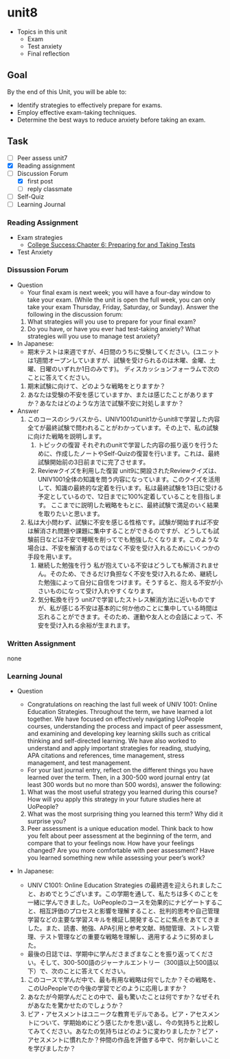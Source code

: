 # unit8

- Topics in this unit
  - Exam
  - Test anxiety
  - Final reflection

## Goal

By the end of this Unit, you will be able to:

- Identify strategies to effectively prepare for exams.
- Employ effective exam-taking techniques.
- Determine the best ways to reduce anxiety before taking an exam.

## Task

- [ ] Peer assess unit7
- [x] Reading assignment
- [ ] Discussion Forum
  - [x] first post
  - [ ] reply classmate
- [ ] Self-Quiz
- [ ] Learning Journal

### Reading Assignment

- Exam strategies
  - [College Success:Chapter 6: Preparing for and Taking Tests](https://open.lib.umn.edu/collegesuccess/part/chapter-6-preparing-for-and-taking-tests/)
- Test Anxiety

### Dissussion Forum

- Question
  - Your final exam is next week; you will have a four-day window to take your exam. (While the unit is open the full week, you can only take your exam Thursday, Friday, Saturday, or Sunday).  Answer the following in the discussion forum:
  1. What strategies will you use to prepare for your final exam?
  2. Do you have, or have you ever had test-taking anxiety? What strategies will you use to manage test anxiety?
- In Japanese:
  - 期末テストは来週ですが、4日間のうちに受験してください。(ユニットは1週間オープンしていますが、試験を受けられるのは木曜、金曜、土曜、日曜のいずれか1日のみです)。 ディスカッションフォーラムで次のことに答えてください。
  1. 期末試験に向けて、どのような戦略をとりますか？
  2. あなたは受験の不安を感じていますか、または感じたことがありますか？あなたはどのような方法で試験不安に対処しますか？
- Answer
  1. このコースのシラバスから、UNIV1001のunit1からunit8で学習した内容全てが最終試験で問われることがわかっています。その上で、私の試験に向けた戦略を説明します。
     1. トピックの復習
        それぞれのunitで学習した内容の振り返りを行うために、作成したノートやSelf-Quizの復習を行います。これは、最終試験開始前の3日前までに完了させます。
     2. Reviewクイズを利用した復習
        unit9に開設されたReviewクイズは、UNIV1001全体の知識を問う内容になっています。このクイズを活用して、知識の最終的な定着を行います。私は最終試験を13日に受ける予定としているので、12日までに100%定着していることを目指します。
  ここまでに説明した戦略をもとに、最終試験で満足のいく結果を取りたいと思います。
  1. 私は大小問わず、試験に不安を感じる性格です。試験が開始すれば不安は解消され問題や課題に集中することができるのですが、どうしても試験前日などは不安で睡眠を削ってでも勉強したくなります。このような場合は、不安を解消するのではなく不安を受け入れるためにいくつかの手段を用います。
     1. 継続した勉強を行う
        私が抱えている不安はどうしても解消されません。そのため、できるだけ負担なく不安を受け入れるため、継続した勉強によって自分に自信をつけます。そうすると、抱える不安が小さいものになって受け入れやすくなります。
     2. 気分転換を行う
        unit7で学習したストレス解消方法に近いものですが、私が感じる不安は基本的に何か他のことに集中している時間は忘れることができます。そのため、運動や友人との会話によって、不安を受け入れる余裕が生まれます。

### Written Assignment

none

### Learning Jounal

- Question
  - Congratulations on reaching the last full week of UNIV 1001: Online Education Strategies. Throughout the term, we have learned a lot together. We have focused on effectively navigating UoPeople courses, understanding the process and impact of peer assessment, and examining and developing key learning skills such as critical thinking and self-directed learning. We have also worked to understand and apply important strategies for reading, studying, APA citations and references, time management, stress management, and test management.
  - For your last journal entry, reflect on the different things you have learned over the term. Then, in a 300-500 word journal entry (at least 300 words but no more than 500 words), answer the following:
  1. What was the most useful strategy you learned during this course? How will you apply this strategy in your future studies here at UoPeople?
  2. What was the most surprising thing you learned this term? Why did it surprise you?
  3. Peer assessment is a unique education model. Think back to how you felt about peer assessment at the beginning of the term, and compare that to your feelings now. How have your feelings changed? Are you more comfortable with peer assessment? Have you learned something new while assessing your peer’s work?

- In Japanese:
  - UNIV C1001: Online Education Strategies の最終週を迎えられましたこと、おめでとうございます。この学期を通して、私たちは多くのことを一緒に学んできました。UoPeopleのコースを効果的にナビゲートすること、相互評価のプロセスと影響を理解すること、批判的思考や自己管理学習などの主要な学習スキルを検証し開発することに焦点をあててきました。また、読書、勉強、APA引用と参考文献、時間管理、ストレス管理、テスト管理などの重要な戦略を理解し、適用するように努めました。
  - 最後の日誌では、学期中に学んださまざまなことを振り返ってください。そして、300-500語のジャーナルエントリー（300語以上500語以下）で、次のことに答えてください。
  1. このコースで学んだ中で、最も有用な戦略は何でしたか？その戦略を、このUoPeopleでの今後の学習でどのように応用しますか？
  2. あなたが今期学んだことの中で、最も驚いたことは何ですか？なぜそれがあなたを驚かせたのでしょうか？
  3. ピア・アセスメントはユニークな教育モデルである。ピア・アセスメントについて、学期始めにどう感じたかを思い返し、今の気持ちと比較してみてください。あなたの気持ちはどのように変わりましたか？ピア・アセスメントに慣れたか？仲間の作品を評価する中で、何か新しいことを学びましたか？
